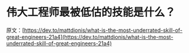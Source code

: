 # 伟大工程师最被低估的技能是什么？

原文：[https://dev.to/mattdionis/what-is-the-most-underrated-skill-of-great-engineers-21a4](https://dev.to/mattdionis/what-is-the-most-underrated-skill-of-great-engineers-21a4)
